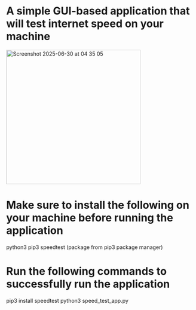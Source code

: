 # A simple GUI-based application that will test internet speed on your machine
<img width="359" alt="Screenshot 2025-06-30 at 04 35 05" src="https://github.com/user-attachments/assets/0957895f-b45b-4437-b0b4-e9280ea46c6c" />

# Make sure to install the following on your machine before running the application
python3
pip3 
speedtest (package from pip3 package manager)
# Run the following commands to successfully run the application
pip3 install speedtest
python3 speed_test_app.py
